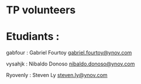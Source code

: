 # TP volunteers

# Etudiants :

gabfour : Gabriel Fourtoy
gabriel.fourtoy@ynov.com

vysahjk : Nibaldo Donoso
nibaldo.donoso@ynov.com

Ryovenly : Steven Ly
steven.ly@ynov.com
